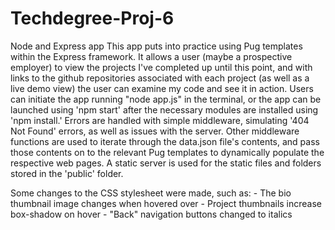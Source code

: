 # Techdegree-Proj-6
 Node and Express app
This app puts into practice using Pug templates within the Express framework.  It allows a user (maybe a prospective employer) to view the projects I've completed up until this point, and with links to the github repositories associated with each project (as well as a live demo view) the user can examine my code and see it in action.  Users can initiate the app running "node app.js" in the terminal, or the app can be launched using 'npm start' after the necessary modules are installed using 'npm install.' Errors are handled with simple middleware, simulating '404 Not Found' errors, as well as issues with the server.  Other middleware functions are used to iterate through the data.json file's contents, and pass those contents on to the relevant Pug templates to dynamically populate the respective web pages.  A static server is used for the static files and folders stored in the 'public' folder.

Some changes to the CSS stylesheet were made, such as:
    - The bio thumbnail image changes when hovered over
    - Project thumbnails increase box-shadow on hover
    - "Back" navigation buttons changed to italics